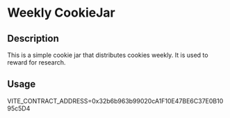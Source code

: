 # Weekly CookieJar

## Description

This is a simple cookie jar that distributes cookies weekly. It is used to reward for research.

## Usage

VITE_CONTRACT_ADDRESS=0x32b6b963b99020cA1F10E47BE6C37E0B1095c5D4
